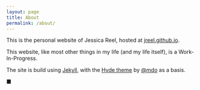 ```yaml
---
layout: page
title: About
permalink: /about/
---
```


This is the personal website of Jessica Reel, hosted at [jreel.github.io](http://jreel.github.io).

This website, like most other things in my life (and my life itself), is a Work-In-Progress.

The site is build using [Jekyll](http://jekyllrb.com), with the [Hyde theme](https://github.com/poole/hyde) by [@mdo](https://twitter.com/mdo) as a basis.

■


